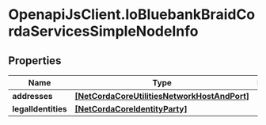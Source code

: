 # OpenapiJsClient.IoBluebankBraidCordaServicesSimpleNodeInfo

## Properties

Name | Type | Description | Notes
------------ | ------------- | ------------- | -------------
**addresses** | [**[NetCordaCoreUtilitiesNetworkHostAndPort]**](NetCordaCoreUtilitiesNetworkHostAndPort.md) |  | 
**legalIdentities** | [**[NetCordaCoreIdentityParty]**](NetCordaCoreIdentityParty.md) |  | 



